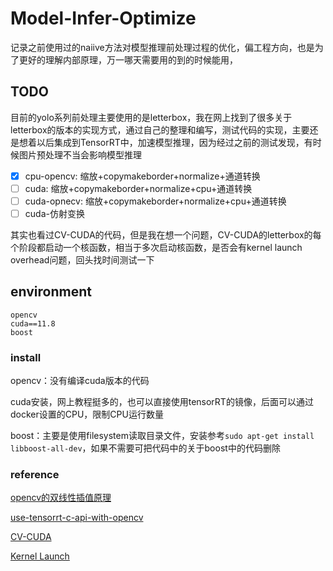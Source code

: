 # Model-Infer-Optimize
记录之前使用过的naiive方法对模型推理前处理过程的优化，偏工程方向，也是为了更好的理解内部原理，万一哪天需要用的到的时候能用，


## TODO
目前的yolo系列前处理主要使用的是letterbox，我在网上找到了很多关于letterbox的版本的实现方式，通过自己的整理和编写，测试代码的实现，主要还是想着以后集成到TensorRT中，加速模型推理，因为经过之前的测试发现，有时候图片预处理不当会影响模型推理

- [x] cpu-opencv: 缩放+copymakeborder+normalize+通道转换
- [ ] cuda: 缩放+copymakeborder+normalize+cpu+通道转换
- [ ] cuda-opnecv: 缩放+copymakeborder+normalize+cpu+通道转换
- [ ] cuda-仿射变换

其实也看过CV-CUDA的代码，但是我在想一个问题，CV-CUDA的letterbox的每个阶段都启动一个核函数，相当于多次启动核函数，是否会有kernel launch overhead问题，回头找时间测试一下

## environment

```
opencv
cuda==11.8
boost
```

### install
opencv：没有编译cuda版本的代码

cuda安装，网上教程挺多的，也可以直接使用tensorRT的镜像，后面可以通过docker设置的CPU，限制CPU运行数量

boost：主要是使用filesystem读取目录文件，安装参考`sudo apt-get install libboost-all-dev`，如果不需要可把代码中的关于boost中的代码删除


### reference

[opencv的双线性插值原理](https://zhuanlan.zhihu.com/p/513569382)

[use-tensorrt-c-api-with-opencv](https://www.dotndash.net/2023/03/09/using-tensorrt-with-opencv-cuda.html#use-tensorrt-c-api-with-opencv)

[CV-CUDA](https://github.com/CVCUDA/CV-CUDA)

[Kernel Launch](https://zhuanlan.zhihu.com/p/544492099?utm_id=0)